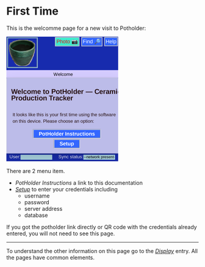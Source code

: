 # First Time

This is the welcomme page for a new visit to Potholder:

![](FirstTime.png)

There are 2 menu item.

* _PotHolder Instructions_ a link to this documentation
* [_Setup_](RemoteDatabaseInput.md) to enter your credentials including
  * username
  * password
  * server address
  * database
  
If you got the potholder link directly or QR code with the credentials already entered, you will not need to see this page.

--------

To understand the other information on this page go to the [_Display_](Display.md) entry. All the pages have common elements.